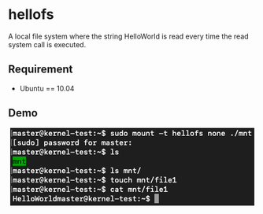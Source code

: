 # hellofs

A local file system where the string HelloWorld is read every time the read system call is executed.

## Requirement

- Ubuntu == 10.04

## Demo

<div align="center">
	<img src="img/demo_screenshot.png">
</div>

